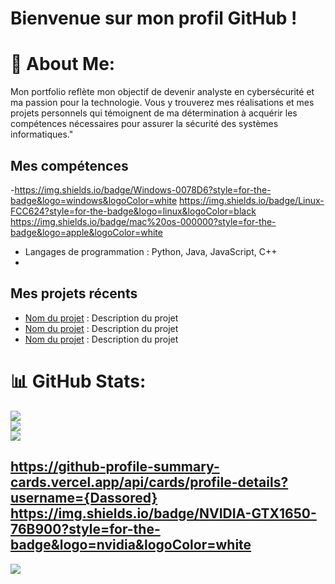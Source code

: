 # Bienvenue sur mon profil GitHub !


# 💫 About Me:
Mon portfolio reflète mon objectif de devenir analyste en cybersécurité et ma passion pour la technologie. Vous y trouverez mes réalisations et mes projets personnels qui témoignent de ma détermination à acquérir les compétences nécessaires pour assurer la sécurité des systèmes informatiques."


## Mes compétences
-https://img.shields.io/badge/Windows-0078D6?style=for-the-badge&logo=windows&logoColor=white
https://img.shields.io/badge/Linux-FCC624?style=for-the-badge&logo=linux&logoColor=black
https://img.shields.io/badge/mac%20os-000000?style=for-the-badge&logo=apple&logoColor=white
- Langages de programmation : Python, Java, JavaScript, C++
- 

## Mes projets récents

- [Nom du projet](lien_vers_le_projet) : Description du projet
- [Nom du projet](lien_vers_le_projet) : Description du projet
- [Nom du projet](lien_vers_le_projet) : Description du projet



# 📊 GitHub Stats:
![](https://github-readme-stats.vercel.app/api?username=dassored&theme=tokyonight&hide_border=false&include_all_commits=false&count_private=false)<br/>
![](https://github-readme-streak-stats.herokuapp.com/?user=dassored&theme=tokyonight&hide_border=false)<br/>
![](https://github-readme-stats.vercel.app/api/top-langs/?username=dassored&theme=tokyonight&hide_border=false&include_all_commits=false&count_private=false&layout=compact)

https://github-profile-summary-cards.vercel.app/api/cards/profile-details?username={Dassored}
https://img.shields.io/badge/NVIDIA-GTX1650-76B900?style=for-the-badge&logo=nvidia&logoColor=white
---
[![](https://visitcount.itsvg.in/api?id=dassored&icon=0&color=0)](https://visitcount.itsvg.in)















